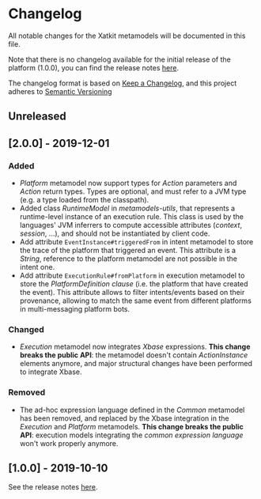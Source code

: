 # Changelog

All notable changes for the Xatkit metamodels will be documented in this file.

Note that there is no changelog available for the initial release of the platform (1.0.0), you can find the release notes [here](https://github.com/xatkit-bot-platform/xatkit-metamodels/releases).

The changelog format is based on [Keep a Changelog](https://keepachangelog.com/en/1.0.0/), and this project adheres to [Semantic Versioning](https://semver.org/v2.0.0.html)

## Unreleased

## [2.0.0] - 2019-12-01

### Added

- *Platform* metamodel now support types for *Action* parameters and *Action* return types. Types are optional, and must refer to a JVM type (e.g. a type loaded from the classpath).
- Added class *RuntimeModel* in *metamodels-utils*, that represents a runtime-level instance of an execution rule. This class is used by the languages' JVM inferrers to compute accessible attributes (*context*, *session*, ...), and should not be instantiated by client code.
- Add attribute `EventInstance#triggeredFrom`  in intent metamodel to store the trace of the platform that triggered an event. This attribute is a *String*, reference to the platform metamodel are not possible in the intent one.
- Add attribute `ExecutionRule#fromPlatform` in execution metamodel to store the *PlatformDefinition clause* (i.e. the platform that have created the event). This attribute allows to filter intents/events based on their provenance, allowing to match the same event from different platforms in multi-messaging platform bots.

### Changed

- *Execution* metamodel now integrates *Xbase* expressions. **This change breaks the public API**: the metamodel doesn't contain *ActionInstance* elements anymore, and major structural changes have been performed to integrate Xbase. 

### Removed

- The ad-hoc expression language defined in the *Common* metamodel has been removed, and replaced by the Xbase integration in the *Execution* and *Platform* metamodels. **This change breaks the public API**: execution models integrating the *common expression language* won't work properly anymore.

## [1.0.0] - 2019-10-10 

See the release notes [here](https://github.com/xatkit-bot-platform/xatkit-metamodels/releases).

